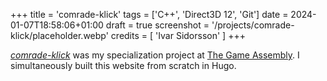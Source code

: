 +++
title = 'comrade-klick'
tags = ['C++', 'Direct3D 12', 'Git']
date = 2024-01-07T18:58:06+01:00
draft = true
screenshot = '/projects/comrade-klick/placeholder.webp'
credits = [
    'Ivar Sidorsson'
]
+++

[_comrade-klick_](https://github.com/fluffy-kalashnikov/comrade-klick) was my 
specialization project at [The Game Assembly](https://thegameassembly.com).
I simultaneously built this website from scratch in Hugo.